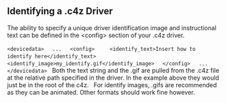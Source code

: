 ## Identifying a .c4z Driver

The ability to specify a unique driver identification image and instructional text can be defined in the \<config\> section of your .c4z driver. 

`<devicedata>`
    `...`
    `<config>`
        `<identify_text>Insert how to identify here</identify_text>`
        `<identify_image>my_identify.gif</identify_image>`
    `</config>`
    `...`
`</devicedata>`
 
Both the text string and the .gif are pulled from the .c4z file at the relative path specified in the driver. In the example above they would just be in the root of the c4z.
 
For identify images, .gifs are recommended as they can be animated. Other formats should work fine however.
 